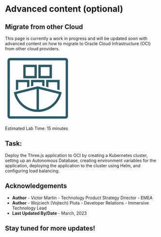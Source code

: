 # Advanced content (optional)

## Migrate from other Cloud
This page is currently a work in progress and will be updated soon with advanced content on how to migrate to Oracle Cloud Infrastructure (OCI) from other cloud providers.

![Fn Logo](images/oke.png)

Estimated Lab Time: 15 minutes

## Task: 

Deploy the Three.js application to OCI by creating a Kubernetes cluster, setting up an Autonomous Database, creating environment variables for the application, deploying the application to the cluster using Helm, and configuring load balancing.

## Acknowledgements

* **Author** - Victor Martin - Technology Product Strategy Director - EMEA
* **Author** - Wojciech (Vojtech) Pluta - Developer Relations - Immersive Technology Lead
* **Last Updated By/Date** - March, 2023

## Stay tuned for more updates!